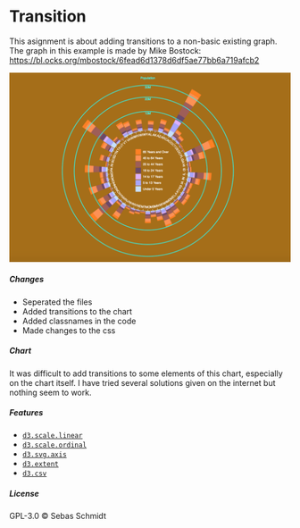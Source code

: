 # Transition
This asignment is about adding transitions to a non-basic existing graph. The graph in this example is made by Mike Bostock: https://bl.ocks.org/mbostock/6fead6d1378d6df5ae77bb6a719afcb2

![cover](preview.png)

##### Changes
* Seperated the files
* Added transitions to the chart
* Added classnames in the code
* Made changes to the css

##### Chart
It was difficult to add transitions to some elements of this chart, especially on the chart itself. I have tried several solutions given on the internet but nothing seem to work.

 ##### Features
*   [`d3.scale.linear`](https://github.com/d3/d3-3.x-api-reference/blob/master/Quantitative-Scales.md#_linear)
*   [`d3.scale.ordinal`](https://github.com/d3/d3-3.x-api-reference/blob/master/Ordinal-Scales.md#ordinal)
*   [`d3.svg.axis`](https://github.com/d3/d3-3.x-api-reference/blob/master/SVG-Axes.md#axis)
*   [`d3.extent`](https://github.com/d3/d3-3.x-api-reference/blob/master/Arrays.md#d3_extent)
*   [`d3.csv`](https://github.com/d3/d3-3.x-api-reference/blob/master/CSV.md#csv)



 ##### License
 GPL-3.0 © Sebas Schmidt
